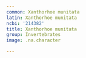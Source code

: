 ```yaml
---
common: Xanthorhoe munitata
latin: Xanthorhoe munitata
ncbi: '214382'
title: Xanthorhoe munitata
group: Invertebrates
image: .na.character

---
```

